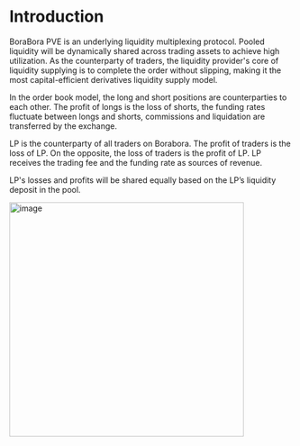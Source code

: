 # Introduction

BoraBora PVE is an underlying liquidity multiplexing protocol. Pooled liquidity will be dynamically shared across trading assets to achieve high utilization. As the counterparty of traders, the liquidity provider's core of liquidity supplying is to complete the order without slipping, making it the most capital-efficient derivatives liquidity supply model.

In the order book model, the long and short positions are counterparties to each other. The profit of longs is the loss of shorts, the funding rates fluctuate between longs and shorts, commissions and liquidation are transferred by the exchange.

LP is the counterparty of all traders on Borabora. The profit of traders is the loss of LP. On the opposite, the loss of traders is the profit of LP. LP receives the trading fee and the funding rate as sources of revenue.

LP's losses and profits will be shared equally based on the LP’s liquidity deposit in the pool.

<img width="416" alt="image" src="https://github.com/boraboradao/BoraboraPVE/assets/103490210/64c84cbc-e799-447a-af63-a06e545af47b">

